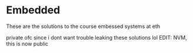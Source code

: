 # Embedded

These are the solutions to the course embessed systems at eth

private ofc since i dont want trouble leaking these solutions lol
EDIT: NVM, this is now public
